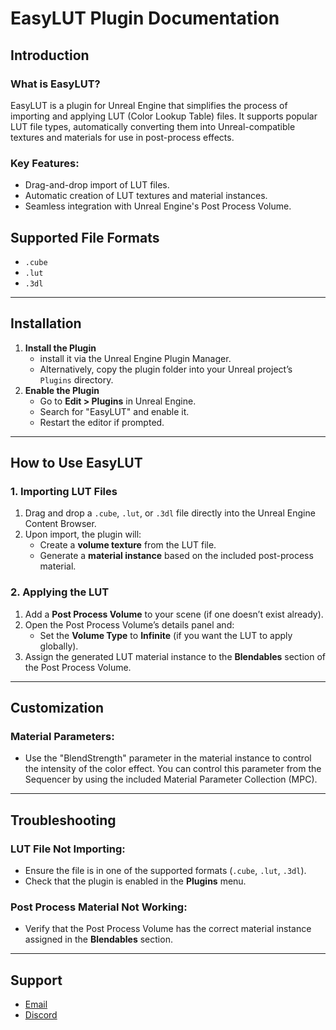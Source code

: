 # EasyLUT Plugin Documentation

## Introduction
### What is EasyLUT?
EasyLUT is a plugin for Unreal Engine that simplifies the process of importing and applying LUT (Color Lookup Table) files. It supports popular LUT file types, automatically converting them into Unreal-compatible textures and materials for use in post-process effects.

### Key Features:
- Drag-and-drop import of LUT files.
- Automatic creation of LUT textures and material instances.
- Seamless integration with Unreal Engine's Post Process Volume.

## Supported File Formats
- `.cube`
- `.lut`
- `.3dl`

---

## Installation
1. **Install the Plugin**
   - install it via the Unreal Engine Plugin Manager.
   - Alternatively, copy the plugin folder into your Unreal project’s `Plugins` directory.
2. **Enable the Plugin**
   - Go to **Edit > Plugins** in Unreal Engine.
   - Search for "EasyLUT" and enable it.
   - Restart the editor if prompted.

---

## How to Use EasyLUT
### 1. Importing LUT Files
1. Drag and drop a `.cube`, `.lut`, or `.3dl` file directly into the Unreal Engine Content Browser.
2. Upon import, the plugin will:
   - Create a **volume texture** from the LUT file.
   - Generate a **material instance** based on the included post-process material.

### 2. Applying the LUT
1. Add a **Post Process Volume** to your scene (if one doesn’t exist already).
2. Open the Post Process Volume’s details panel and:
   - Set the **Volume Type** to **Infinite** (if you want the LUT to apply globally).
3. Assign the generated LUT material instance to the **Blendables** section of the Post Process Volume.

---

## Customization
### Material Parameters:  
- Use the "BlendStrength" parameter in the material instance to control the intensity of the color effect. You can control this parameter from the Sequencer by using the included Material Parameter Collection (MPC).

---

## Troubleshooting
### LUT File Not Importing:
- Ensure the file is in one of the supported formats (`.cube`, `.lut`, `.3dl`).
- Check that the plugin is enabled in the **Plugins** menu.

### Post Process Material Not Working:
- Verify that the Post Process Volume has the correct material instance assigned in the **Blendables** section.

---

## Support
- [Email](marcelkazemi21@gmail.com)
- [Discord](https://discordapp.com/users/221271485183033344)
